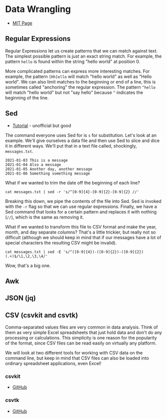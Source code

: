 # Data Wrangling

  - [MIT Page](https://missing.csail.mit.edu/2020/data-wrangling/)

## Regular Expressions

Regular Expressions let us create patterns that we can match against text. The
simplest possible pattern is just an exact string match. For example, the
pattern `hello` is found within the string "hello world" at position 0.

More complicated patterns can express more interesting matches. For example, the
pattern `[Hh]ello` will match "hello world" as well as "Hello world". We can
also limit matches to the beginning or end of a line, this is sometimes called
"anchoring" the regular expression. The pattern `^hello` will match "hello
world" but not "say hello" because `^` indicates the beginning of the line.

## Sed

  - [Tutorial](https://www.grymoire.com/Unix/Sed.html) - unofficial but good

The command everyone uses Sed for is `s` for substitution. Let's look at an
example. We'll give ourselves a data file and then use Sed to slice and dice it
in different ways. We'll put that in a text file called, shockingly,
`messages.txt`. 

```
2021-01-03 This is a message
2021-01-04 Also a message
2021-01-05 Another day, another message
2021-01-06 Something something message
```

What if we wanted to trim the date off the beginning of each line?

```
cat messages.txt | sed -r 's/^[0-9]{4}-[0-9]{2}-[0-9]{2} //'
```

Breaking this down, we pipe the contents of the file into Sed. Sed is invoked
with the `-r` flag so that we can use regular expressions. Finally, we have a
Sed command that looks for a certain pattern and replaces it with nothing
(`//`), which is the same as removing it.

What if we wanted to transform this file to CSV format and make the year, month,
and day separate columns? That's a little trickier, but really not so difficult
(although we should keep in mind that if our messages have a lot of special
characters the resulting CSV might be invalid).

```
cat messages.txt | sed -E 's/^([0-9]{4})-([0-9]{2})-([0-9]{2}) (.+)$/\1,\2,\3,\4/'
```

Wow, that's a big one.

## Awk

## JSON (jq)

## CSV (csvkit and csvtk)

Comma-separated values files are very common in data analysis. Think of them as
very simple Excel spreadsheets that just hold data and don't do any processing
or calculations. This simplicity is one reason for the popularity of the format,
since CSV files can be read easily on virtually any platform.

We will look at two different tools for working with CSV data on the command
line, but keep in mind that CSV files can also be loaded into ordinary
spreadsheet applications, even Excel!

### csvkit

  - [GitHub](https://github.com/wireservice/csvkit)

### csvtk

  - [GitHub](https://github.com/shenwei356/csvtk)

